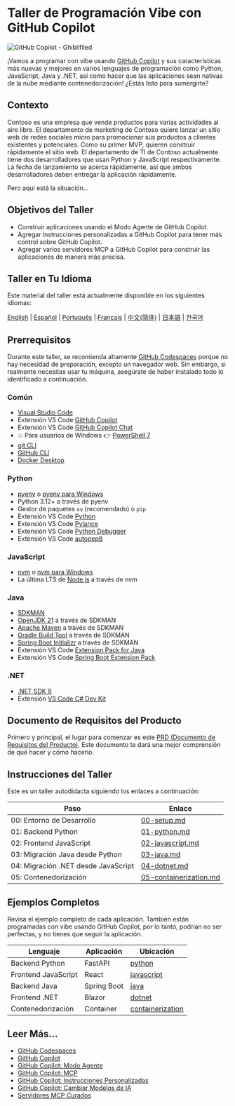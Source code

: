 # Taller de Programación Vibe con GitHub Copilot

![GitHub Copilot - Ghiblifiled](../../images/ghcp.jpg)

¡Vamos a programar con vibe usando [GitHub Copilot](https://docs.github.com/copilot/about-github-copilot/what-is-github-copilot) y sus características más nuevas y mejores en varios lenguajes de programación como Python, JavaScript, Java y .NET, así como hacer que las aplicaciones sean nativas de la nube mediante contenedorización! ¿Estás listo para sumergirte?

## Contexto

Contoso es una empresa que vende productos para varias actividades al aire libre. El departamento de marketing de Contoso quiere lanzar un sitio web de redes sociales micro para promocionar sus productos a clientes existentes y potenciales. Como su primer MVP, quieren construir rápidamente el sitio web. El departamento de TI de Contoso actualmente tiene dos desarrolladores que usan Python y JavaScript respectivamente. La fecha de lanzamiento se acerca rápidamente, así que ambos desarrolladores deben entregar la aplicación rápidamente.

Pero aquí está la situación...

## Objetivos del Taller

- Construir aplicaciones usando el Modo Agente de GitHub Copilot.
- Agregar instrucciones personalizadas a GitHub Copilot para tener más control sobre GitHub Copilot.
- Agregar varios servidores MCP a GitHub Copilot para construir las aplicaciones de manera más precisa.

## Taller en Tu Idioma

Este material del taller está actualmente disponible en los siguientes idiomas:

[English](../../README.md) | [Español](./README.md) | [Português](../pt-br/) | [Français](../fr-fr/) | [中文(简体)](../zh-cn/) | [日本語](../ja-jp/) | [한국어](../ko-kr/)

## Prerrequisitos

Durante este taller, se recomienda altamente [GitHub Codespaces](https://docs.github.com/en/codespaces/about-codespaces/what-are-codespaces) porque no hay necesidad de preparación, excepto un navegador web. Sin embargo, si realmente necesitas usar tu máquina, asegúrate de haber instalado todo lo identificado a continuación.

### Común

- [Visual Studio Code](https://code.visualstudio.com/)
- Extensión VS Code [GitHub Copilot](https://marketplace.visualstudio.com/items?itemName=GitHub.copilot)
- Extensión VS Code [GitHub Copilot Chat](https://marketplace.visualstudio.com/items?itemName=GitHub.copilot-chat)
- 💥 Para usuarios de Windows 👉 [PowerShell 7](https://learn.microsoft.com/powershell/scripting/install/installing-powershell)
- [git CLI](https://git-scm.com/downloads)
- [GitHub CLI](https://cli.github.com/)
- [Docker Desktop](https://docs.docker.com/get-started/introduction/get-docker-desktop/)

### Python

- [pyenv](https://github.com/pyenv/pyenv) o [pyenv para Windows](https://github.com/pyenv-win/pyenv-win)
- Python 3.12+ a través de pyenv
- Gestor de paquetes `uv` (recomendado) o `pip`
- Extensión VS Code [Python](https://marketplace.visualstudio.com/items/?itemName=ms-python.python)
- Extensión VS Code [Pylance](https://marketplace.visualstudio.com/items/?itemName=ms-python.vscode-pylance)
- Extensión VS Code [Python Debugger](https://marketplace.visualstudio.com/items/?itemName=ms-python.debugpy)
- Extensión VS Code [autopep8](https://marketplace.visualstudio.com/items/?itemName=ms-python.autopep8)

### JavaScript

- [nvm](https://github.com/nvm-sh/nvm) o [nvm para Windows](https://github.com/coreybutler/nvm-windows)
- La última LTS de [Node.js](https://nodejs.org/) a través de nvm

### Java

- [SDKMAN](https://sdkman.io/)
- [OpenJDK 21](https://learn.microsoft.com/java/openjdk/download) a través de SDKMAN
- [Apache Maven](https://maven.apache.org/download.cgi) a través de SDKMAN
- [Gradle Build Tool](https://docs.gradle.org/current/userguide/installation.html) a través de SDKMAN
- [Spring Boot Initializr](https://docs.spring.io/spring-boot/cli/installation.html) a través de SDKMAN
- Extensión VS Code [Extension Pack for Java](https://marketplace.visualstudio.com/items/?itemName=vscjava.vscode-java-pack)
- Extensión VS Code [Spring Boot Extension Pack](https://marketplace.visualstudio.com/items/?itemName=vmware.vscode-boot-dev-pack)

### .NET

- [.NET SDK 9](https://dotnet.microsoft.com/download/dotnet/9.0)
- Extensión [VS Code C# Dev Kit](https://marketplace.visualstudio.com/items/?itemName=ms-dotnettools.csdevkit)

## Documento de Requisitos del Producto

Primero y principal, el lugar para comenzar es este [PRD (Documento de Requisitos del Producto)](./product-requirements.md). Este documento te dará una mejor comprensión de qué hacer y cómo hacerlo.

## Instrucciones del Taller

Este es un taller autodidacta siguiendo los enlaces a continuación:

| Paso                               | Enlace                                                   |
|------------------------------------|----------------------------------------------------------|
| 00: Entorno de Desarrollo          | [00-setup.md](./docs/00-setup.md)                       |
| 01: Backend Python                 | [01-python.md](./docs/01-python.md)                     |
| 02: Frontend JavaScript            | [02-javascript.md](./docs/02-javascript.md)             |
| 03: Migración Java desde Python    | [03-java.md](./docs/03-java.md)                         |
| 04: Migración .NET desde JavaScript| [04-dotnet.md](./docs/04-dotnet.md)                     |
| 05: Contenedorización              | [05-containerization.md](./docs/05-containerization.md) |

## Ejemplos Completos

Revisa el ejemplo completo de cada aplicación. También están programadas con vibe usando GitHub Copilot, por lo tanto, podrían no ser perfectas, y no tienes que seguir la aplicación.

| Lenguaje            | Aplicación  | Ubicación                             |
|---------------------|-------------|---------------------------------------|
| Backend Python      | FastAPI     | [python](./complete/python/)         |
| Frontend JavaScript | React       | [javascript](./complete/javascript/) |
| Backend Java        | Spring Boot | [java](./complete/java/)             |
| Frontend .NET       | Blazor      | [dotnet](./complete/dotnet/)         |
| Contenedorización   | Container   | [containerization](./complete/)      |

## Leer Más...

- [GitHub Codespaces](https://docs.github.com/en/codespaces/about-codespaces/what-are-codespaces)
- [GitHub Copilot](https://docs.github.com/en/copilot/about-github-copilot/what-is-github-copilot)
- [GitHub Copilot: Modo Agente](https://code.visualstudio.com/blogs/2025/04/07/agentMode)
- [GitHub Copilot: MCP](https://code.visualstudio.com/blogs/2025/05/12/agent-mode-meets-mcp)
- [GitHub Copilot: Instrucciones Personalizadas](https://code.visualstudio.com/docs/copilot/copilot-customization)
- [GitHub Copilot: Cambiar Modelos de IA](https://docs.github.com/en/copilot/using-github-copilot/ai-models/changing-the-ai-model-for-copilot-chat?tool=vscode)
- [Servidores MCP Curados](https://github.com/modelcontextprotocol/servers)
